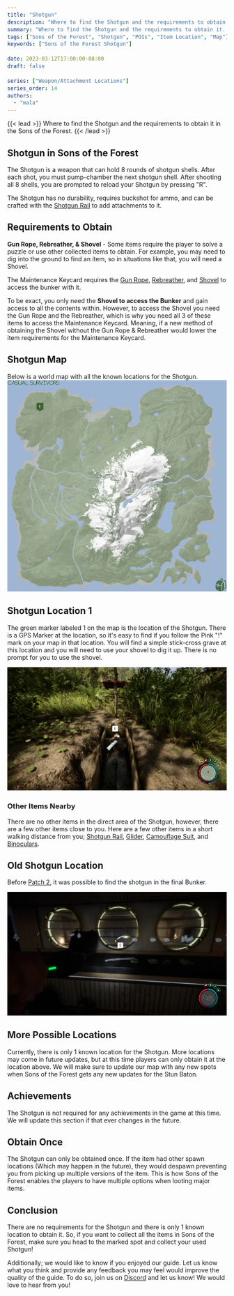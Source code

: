 ```yaml
---
title: "Shotgun"
description: "Where to find the Shotgun and the requirements to obtain it in the Sons of the Forest."
summary: "Where to find the Shotgun and the requirements to obtain it. Click here to learn more about it!"
tags: ["Sons of the Forest", "Shotgun", "POIs", "Item Location", "Map"]
keywords: ["Sons of the Forest Shotgun"]

date: 2023-03-12T17:00:00-08:00
draft: false

series: ["Weapon/Attachment Locations"]
series_order: 14
authors:
  - "mala"
---
```


{{< lead >}}
Where to find the Shotgun and the requirements to obtain it in the Sons of the Forest.
{{< /lead >}}

## Shotgun in Sons of the Forest
The Shotgun is a weapon that can hold 8 rounds of shotgun shells. After each shot, you must pump-chamber the next shotgun shell. After shooting all 8 shells, you are prompted to reload your Shotgun by pressing "R".

The Shotgun has no durability, requires buckshot for ammo, and can be crafted with the [Shotgun Rail](/sons-of-the-forest/guides/shotgun-rail/) to add attachments to it. 

## Requirements to Obtain
**Gun Rope, Rebreather, & Shovel** - Some items require the player to solve a puzzle or use other collected items to obtain. For example, you may need to dig into the ground to find an item, so in situations like that, you will need a  Shovel. 

The Maintenance Keycard requires the [Gun Rope](/sons-of-the-forest/guides/rope-gun/), [Rebreather](/sons-of-the-forest/guides/rebreather/), and [Shovel](/sons-of-the-forest/guides/shovel/) to access the bunker with it.

To be exact, you only need the **Shovel to access the Bunker** and gain access to all the contents within. However, to access the Shovel you need the Gun Rope and the Rebreather, which is why you need all 3 of these items to access the Maintenance Keycard. Meaning, if a new method of obtaining the Shovel without the Gun Rope & Rebreather would lower the item requirements for the Maintenance Keycard. 

## Shotgun Map
Below is a world map with all the known locations for the Shotgun.
![Sons of the Forest Shotgun Map Location](img/map.webp)

## Shotgun Location 1
The green marker labeled 1 on the map is the location of the Shotgun. There is a GPS Marker at the location, so it's easy to find if you follow the Pink "!" mark on your map in that location. You will find a simple stick-cross grave at this location and you will need to use your shovel to dig it up. There is no prompt for you to use the shovel.

![Sons of the Forest Shotgun Location 1](featured.webp)

### Other Items Nearby
There are no other items in the direct area of the Shotgun, however, there are a few other items close to you. Here are a few other items in a short walking distance from you; [Shotgun Rail](/sons-of-the-forest/guides/shotgun-rail/), [Glider](/sons-of-the-forest/guides/glider/), [Camouflage Suit](/sons-of-the-forest/guides/camouflage-suit/), and [Binoculars](/sons-of-the-forest/guides/binoculars/).

## Old Shotgun Location
Before [Patch 2](/sons-of-the-forest/news/patch-2/#improvements), it was possible to find the shotgun in the final Bunker. 

![Sons of the Forest Shotgun Location 2](img/location2.webp)

## More Possible Locations
Currently, there is only 1 known location for the Shotgun. More locations may come in future updates, but at this time players can only obtain it at the location above.
We will make sure to update our map with any new spots when Sons of the Forest gets any new updates for the Stun Baton.

## Achievements 
The Shotgun is not required for any achievements in the game at this time. We will update this section if that ever changes in the future. 

## Obtain Once
The Shotgun can only be obtained once. If the item had other spawn locations (Which may happen in the future), they would despawn preventing you from picking up multiple versions of the item. This is how Sons of the Forest enables the players to have multiple options when looting major items. 

## Conclusion
There are no requirements for the Shotgun and there is only 1 known location to obtain it. So, if you want to collect all the items in Sons of the Forest, make sure you head to the marked spot and collect your used Shotgun!

Additionally; we would like to know if you enjoyed our guide. Let us know what you think and provide any feedback you may feel would improve the quality of the guide. To do so, join us on [Discord](https://discord.gg/ZXp93XsKnN) and let us know! We would love to hear from you! 
